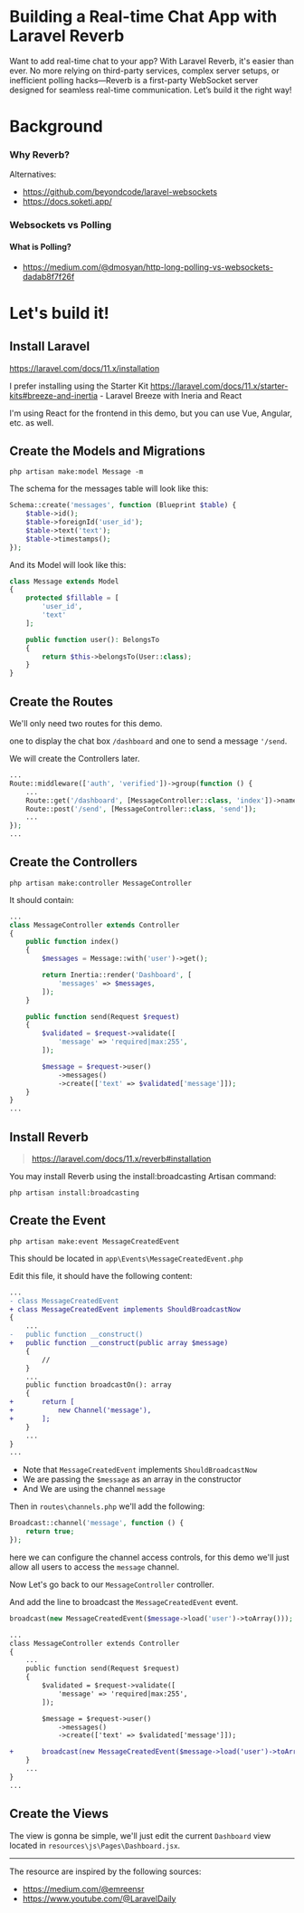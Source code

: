# Building a Real-time Chat App with Laravel Reverb

Want to add real-time chat to your app? With Laravel Reverb, it's easier than ever. No more relying on third-party services, complex server setups, or inefficient polling hacks—Reverb is a first-party WebSocket server designed for seamless real-time communication. Let’s build it the right way!

# Background

### Why Reverb?

Alternatives:
- https://github.com/beyondcode/laravel-websockets
- https://docs.soketi.app/


### Websockets vs Polling

#### What is Polling?
 - https://medium.com/@dmosyan/http-long-polling-vs-websockets-dadab8f7f26f


# Let's build it!

## Install Laravel
https://laravel.com/docs/11.x/installation  

I prefer installing using the Starter Kit https://laravel.com/docs/11.x/starter-kits#breeze-and-inertia - Laravel Breeze with Ineria and React 

I'm using React for the frontend in this demo, but you can use Vue, Angular, etc. as well.

## Create the Models and Migrations

```
php artisan make:model Message -m
```


The schema for the messages table will look like this:
```php
Schema::create('messages', function (Blueprint $table) {
    $table->id();
    $table->foreignId('user_id');
    $table->text('text');
    $table->timestamps();
});
```

And its Model will look like this:

```php
class Message extends Model
{
    protected $fillable = [
        'user_id',
        'text'
    ];

    public function user(): BelongsTo
    {
        return $this->belongsTo(User::class);
    }
}
```

## Create the Routes

We'll only need two routes for this demo.

one to display the chat box `/dashboard` and one to send a message `'/send`.

We will create the Controllers later.

```php
...
Route::middleware(['auth', 'verified'])->group(function () {
    ...
    Route::get('/dashboard', [MessageController::class, 'index'])->name('dashboard');
    Route::post('/send', [MessageController::class, 'send']);
    ...
});
...
```


## Create the Controllers


```
php artisan make:controller MessageController
```

It should contain:

```php
...
class MessageController extends Controller
{
    public function index()
    {
        $messages = Message::with('user')->get();

        return Inertia::render('Dashboard', [
            'messages' => $messages,
        ]);
    }

    public function send(Request $request)
    {
        $validated = $request->validate([
            'message' => 'required|max:255',
        ]);

        $message = $request->user()
            ->messages()
            ->create(['text' => $validated['message']]);
    }
}
...
```



## Install Reverb
> https://laravel.com/docs/11.x/reverb#installation


You may install Reverb using the install:broadcasting Artisan command:
```
php artisan install:broadcasting
```

## Create the Event

```
php artisan make:event MessageCreatedEvent
```

This should be located in `app\Events\MessageCreatedEvent.php`

Edit this file, it should have the following content:

```diff
...
- class MessageCreatedEvent
+ class MessageCreatedEvent implements ShouldBroadcastNow
{
    ...
-   public function __construct()
+   public function __construct(public array $message)
    {
        //
    }
    ...
    public function broadcastOn(): array
    {
+       return [
+           new Channel('message'),
+       ];
    }
    ...
}
...


```

- Note that `MessageCreatedEvent` implements `ShouldBroadcastNow`
- We are passing the `$message` as an array in the constructor
- And We are using the channel `message`


Then in `routes\channels.php` we'll add the following:

```php
Broadcast::channel('message', function () {
    return true;
});
```

here we can configure the channel access controls, for this demo we'll just allow all users to access the `message` channel.

Now Let's go back to our `MessageController` controller.

And add the line to broadcast the `MessageCreatedEvent` event.

```php 
broadcast(new MessageCreatedEvent($message->load('user')->toArray()));
```

```diff
...
class MessageController extends Controller
{
    ...
    public function send(Request $request)
    {
        $validated = $request->validate([
            'message' => 'required|max:255',
        ]);

        $message = $request->user()
            ->messages()
            ->create(['text' => $validated['message']]);

+       broadcast(new MessageCreatedEvent($message->load('user')->toArray()));
    }
    ...
}
...
```

## Create the Views

The view is gonna be simple, we'll just edit the current `Dashboard` view located in `resources\js\Pages\Dashboard.jsx`.



---

The resource are inspired by the following sources:
- https://medium.com/@emreensr
- https://www.youtube.com/@LaravelDaily
